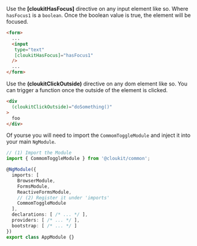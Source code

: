 <!-- !!! will be dynamically included into cloukit.github.io component doc !!! -->
<!-- !!! DO NOT USE UNECESSARY MARRKUP THAT BREAKS THE CORPORATE DESIGN !!! -->

Use the **\[cloukitHasFocus\]** directive on any input element like so.
Where `hasFocus1` is a `boolean`. Once the boolean value is true, the element
will be focused.

```html
<form>
  ...
  <input
   type="text"
   [cloukitHasFocus]="hasFocus1"
  />
  ...
</form>
```

Use the **(cloukitClickOutside)** directive on any dom element like so.
You can trigger a function once the outside of the element is clicked.

```html
<div
  (cloukitClickOutside)="doSomething()"
>
  foo
</div>
```


Of yourse you will need to import the `CommomToggleModule` and inject it into your main `NgModule`.


```typescript
// (1) Import the Module
import { CommomToggleModule } from '@cloukit/common';

@NgModule({
  imports: [
    BrowserModule,
    FormsModule,
    ReactiveFormsModule,
    // (2) Register it under 'imports'
    CommomToggleModule
  ],
  declarations: [ /* ... */ ],
  providers: [ /* ... */ ],
  bootstrap: [ /* ... */ ]
})
export class AppModule {}
```
